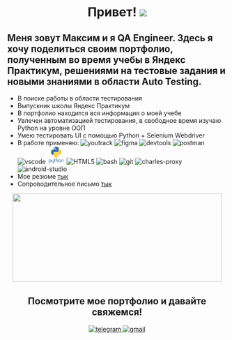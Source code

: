 <h1 align='center'>
  Привет!
  <img src="https://media.giphy.com/media/hvRJCLFzcasrR4ia7z/giphy.gif" width="30px"/>
</h1>
<h2>
  Меня зовут Максим и я QA Engineer. Здесь я хочу поделиться своим портфолио, полученным во время учебы в Яндекс Практикум, решениями на тестовые задания и новыми знаниями в области Auto Testing.
</h2>
  <div>
  <ul>
  <li>
    В поиске работы в области тестирования
  </li>
  <li>
    Выпускник школы Яндекс Практикум
  </li>
  <li>
    В портфолио находится вся информация о моей учебе
  </li>
  <li>
    Увлечен автоматизацией тестирования, в свободное время изучаю Python на уровне ООП
  </li>
  <li>
    Умею тестировать UI с помощью Python + Selenium Webdriver
  </li>
  <li>
    В работе применяю: 
    <img src="https://camo.githubusercontent.com/f86416bb829b36387844f250a8c43f84d4ab37635515f3246af75f57ce6f82fd/68747470733a2f2f75706c6f61642e77696b696d656469612e6f72672f77696b6970656469612f636f6d6d6f6e732f7468756d622f382f38642f596f75547261636b5f49636f6e2e7376672f3130323470782d596f75547261636b5f49636f6e2e7376672e706e673f3230323030383033303832323438" title="youtrack" alt="youtrack" width="40" height="40" data-canonical-src="https://upload.wikimedia.org/wikipedia/commons/thumb/8/8d/YouTrack_Icon.svg/1024px-YouTrack_Icon.svg.png?20200803082248" style="max-width: 100%;">
    <img src="https://camo.githubusercontent.com/cdd289ae72f33665800bc6a63936d5afa0454214d520945780894151112a055f/68747470733a2f2f63646e2e6a7364656c6976722e6e65742f67682f64657669636f6e732f64657669636f6e2f69636f6e732f6669676d612f6669676d612d6f726967696e616c2e737667" title="figma" alt="figma" width="40" height="40" data-canonical-src="https://cdn.jsdelivr.net/gh/devicons/devicon/icons/figma/figma-original.svg" style="max-width: 100%;">
    <img src="https://camo.githubusercontent.com/9813d72017411187fcfa59bbfae28162affd1d3cc459988948c1605e34da55bb/68747470733a2f2f64333377756272666b69306c36382e636c6f756466726f6e742e6e65742f333862356339353361343636373336363638356435356462353564303537633836646231666335342f61306664632f7374617469632f61636165366232346439343033343736363163613930316561303766343763312f6368726f6d652d6465762d6c6f676f2d69636f6e2e706e67" title="devtools" alt="devtools" width="40" height="40" data-canonical-src="https://d33wubrfki0l68.cloudfront.net/38b5c953a4667366685d55db55d057c86db1fc54/a0fdc/static/acae6b24d940347661ca901ea07f47c1/chrome-dev-logo-icon.png" style="max-width: 100%;">
    <img src="https://camo.githubusercontent.com/4fc2f865dba7be1eaadfb0aef77227e64b05a3e2c64d8381385830e96f0b0311/68747470733a2f2f7365656b6c6f676f2e636f6d2f696d616765732f502f706f73746d616e2d6c6f676f2d303038374341304431352d7365656b6c6f676f2e636f6d2e706e67" title="postman" alt="postman" width="40" height="40" data-canonical-src="https://seeklogo.com/images/P/postman-logo-0087CA0D15-seeklogo.com.png" style="max-width: 100%;">
    <img src="https://camo.githubusercontent.com/5fa137d222dde7b69acd22c6572a065ce3656e6ffa1f5e88c1b5c7a935af3cc6/68747470733a2f2f63646e2e6a7364656c6976722e6e65742f67682f64657669636f6e732f64657669636f6e2f69636f6e732f7673636f64652f7673636f64652d6f726967696e616c2e737667" title="vscode" alt="vscode" width="40" height="40" data-canonical-src="https://cdn.jsdelivr.net/gh/devicons/devicon/icons/vscode/vscode-original.svg" style="max-width: 100%;">
    <img src="https://raw.githubusercontent.com/devicons/devicon/master/icons/python/python-original-wordmark.svg" title="python" alt="python" width="40" height="40" style="max-width: 100%;">
    <img src="https://camo.githubusercontent.com/2f95ece070afd48860083859f93f974d53d7096263d4b8cc08482ff6d1fd4810/68747470733a2f2f63646e2d69636f6e732d706e672e666c617469636f6e2e636f6d2f3531322f3931392f3931393832372e706e67" title="HTML5" alt="HTML5" width="40" height="40" data-canonical-src="https://cdn-icons-png.flaticon.com/512/919/919827.png" style="max-width: 100%;">
    <img src="https://camo.githubusercontent.com/8e07b66826c73417854e06eb5fbe60f6ad6da87a423a8a0bb8e9340e83f246b3/68747470733a2f2f75706c6f61642e77696b696d656469612e6f72672f77696b6970656469612f636f6d6d6f6e732f7468756d622f342f34622f426173685f4c6f676f5f436f6c6f7265642e7376672f3130323470782d426173685f4c6f676f5f436f6c6f7265642e7376672e706e673f3230313830373233303534333530" title="bash" alt="bash" width="40" height="40" data-canonical-src="https://upload.wikimedia.org/wikipedia/commons/thumb/4/4b/Bash_Logo_Colored.svg/1024px-Bash_Logo_Colored.svg.png?20180723054350" style="max-width: 100%;">
    <img src="https://camo.githubusercontent.com/dc9e7e657b4cd5ba7d819d1a9ce61434bd0ddbb94287d7476b186bd783b62279/68747470733a2f2f63646e2e6a7364656c6976722e6e65742f67682f64657669636f6e732f64657669636f6e2f69636f6e732f6769742f6769742d6f726967696e616c2e737667" title="git" alt="git" width="40" height="40" data-canonical-src="https://cdn.jsdelivr.net/gh/devicons/devicon/icons/git/git-original.svg" style="max-width: 100%;">
    <img src="https://camo.githubusercontent.com/ade711d0379bc16fca3b7f2832a57cfed9df1a0281eb40bc640bfca825dc9517/68747470733a2f2f63646e2e69636f6e2d69636f6e732e636f6d2f69636f6e73322f333035332f504e472f3531322f636861726c65735f70726f78795f6d61636f735f6269677375725f69636f6e5f3139303330322e706e67" title="charles-proxy" alt="charles-proxy" width="40" height="40" data-canonical-src="https://cdn.icon-icons.com/icons2/3053/PNG/512/charles_proxy_macos_bigsur_icon_190302.png" style="max-width: 100%;">
    <img src="https://camo.githubusercontent.com/8dbc5cd79c35a66fcdd34b23779af6629de890f89c5fb048f1a3a5dbdf227152/68747470733a2f2f63646e2e6a7364656c6976722e6e65742f67682f64657669636f6e732f64657669636f6e2f69636f6e732f616e64726f696473747564696f2f616e64726f696473747564696f2d6f726967696e616c2e737667" title="android-studio" alt="android-studio" width="40" height="40" data-canonical-src="https://cdn.jsdelivr.net/gh/devicons/devicon/icons/androidstudio/androidstudio-original.svg" style="max-width: 100%;">
  </li>
  <li>
    Мое резюме <a href='https://drive.google.com/file/d/19AY_FpPx5xuwqc5BjGy4U-xkO0ZE74GH/view?usp=sharing' target="_blank">тык</a>
  </li>
    <li>
      Сопроводительное письмо <a href='https://docs.google.com/document/d/1vPR5vy0bOOePP0SBX0oPpnpjz3DeEmWD/edit?usp=sharing&ouid=105729387456827159051&rtpof=true&sd=true' target="_blank">тык</a>
    </li>
</ul>
</div>
<div id="header" align="center">
  <img src="https://media2.giphy.com/media/12Q9qZRnnab0T6/giphy.gif?cid=ecf05e47gv6qml8xuy4kl90qs3h64nmwwadvaoznrcfn1jex&ep=v1_gifs_search&rid=giphy.gif&ct=g" width="480" height="202" frameBorder="0" class="giphy-embed" allowFullScreen/>
</div>
<h2 align='center'>
  Посмотрите мое портфолио и давайте свяжемся!
</h2>
<div id="badges" align='center'>
  <a href="https://t.me/ParamonovMO">
    <img width="40" height="40" alt="telegram" src="https://cdn-icons-png.flaticon.com/512/2111/2111646.png" style="max-width: 100%;">
  </a>
    <a href="mailto:paramonov.hse@gmail.com">
      <img width="40" height="40" alt="gmail" src="https://img.icons8.com/?size=512&amp;id=P7UIlhbpWzZm&amp;format=png" style="max-width: 100%;">
    </a>
</div>
<div align='center'>
  <img src="https://komarev.com/ghpvc/?username=ParamonovMO&style=flat-square&color=blue" alt=""/>
</div>

